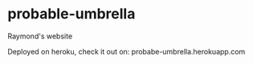 # probable-umbrella
Raymond's website

Deployed on heroku, check it out on:
probabe-umbrella.herokuapp.com
